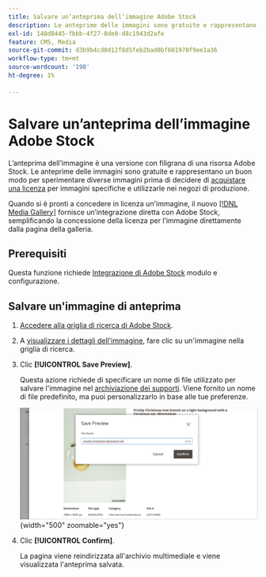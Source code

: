 ```yaml
---
title: Salvare un’anteprima dell’immagine Adobe Stock
description: Le anteprime delle immagini sono gratuite e rappresentano un buon modo per sperimentare diverse immagini di Adobe Stock prima di decidere di acquistare una licenza.
exl-id: 148d8445-fbbb-4f27-8de8-d8c1943d2afe
feature: CMS, Media
source-git-commit: d3b9b4cd0d12f8d5feb2bad0bf601970f9ee1a36
workflow-type: tm+mt
source-wordcount: '198'
ht-degree: 1%

---
```


# Salvare un’anteprima dell’immagine Adobe Stock

L’anteprima dell’immagine è una versione con filigrana di una risorsa Adobe Stock. Le anteprime delle immagini sono gratuite e rappresentano un buon modo per sperimentare diverse immagini prima di decidere di [acquistare una licenza][stock-license] per immagini specifiche e utilizzarle nei negozi di produzione.

Quando si è pronti a concedere in licenza un&#39;immagine, il nuovo [[!DNL Media Gallery]](media-gallery.md) fornisce un’integrazione diretta con Adobe Stock, semplificando la concessione della licenza per l’immagine direttamente dalla pagina della galleria.

## Prerequisiti

Questa funzione richiede [Integrazione di Adobe Stock][adobe-stock-integration] modulo e configurazione.

## Salvare un&#39;immagine di anteprima

1. [Accedere alla griglia di ricerca di Adobe Stock][access-search].

1. A [visualizzare i dettagli dell&#39;immagine][view-details], fare clic su un&#39;immagine nella griglia di ricerca.

1. Clic **[!UICONTROL Save Preview]**.

   Questa azione richiede di specificare un nome di file utilizzato per salvare l&#39;immagine nel [archiviazione dei supporti][media-storage]. Viene fornito un nome di file predefinito, ma puoi personalizzarlo in base alle tue preferenze.

   ![Salva immagine di anteprima Adobe Stock](./assets/adobe-stock-save-preview.png){width="500" zoomable="yes"}

1. Clic **[!UICONTROL Confirm]**.

   La pagina viene reindirizzata all&#39;archivio multimediale e viene visualizzata l&#39;anteprima salvata.

[stock-license]: adobe-stock-license-image.md
[access-search]: adobe-stock-manage.md#access-the-adobe-stock-search-grid
[view-details]: adobe-stock-manage.md#view-image-details
[media-storage]: media-storage.md
[adobe-stock-integration]: adobe-stock.md
